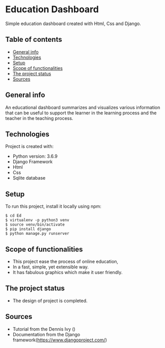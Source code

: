 # Education Dashboard

Simple education dashboard created with Html, Css and Django.

## Table of contents

- [General info](#general-info)
- [Technologies](#technologies)
- [Setup](#setup)
- [Scope of functionalities](#Scope-of-functionalities)
- [The project status](#The-project-status)
- [Sources](#sources)

## General info

An educational dashboard summarizes and visualizes various information that can be useful to support the learner in the learning process and the teacher in the teaching process.

## Technologies

Project is created with:

- Python version: 3.6.9
- Django Framework
- Html
- Css
- Sqlite database

## Setup

To run this project, install it locally using npm:

```
$ cd Ed
$ virtualenv -p python3 venv
$ source venv/bin/activate
$ pip install django
$ python manage.py runserver

```

## Scope of functionalities

- This project ease the process of online education,
- In a fast, simple, yet extensible way.
- It has fabulous graphics which make it user friendly.

## The project status

- The design of project is completed.

## Sources

- Tutorial from the Dennis Ivy ()
- Documentation from the Django framework(https://www.djangoproject.com/)
